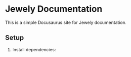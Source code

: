 # Jewely Documentation

This is a simple Docusaurus site for Jewely documentation.

## Setup

1. Install dependencies:

